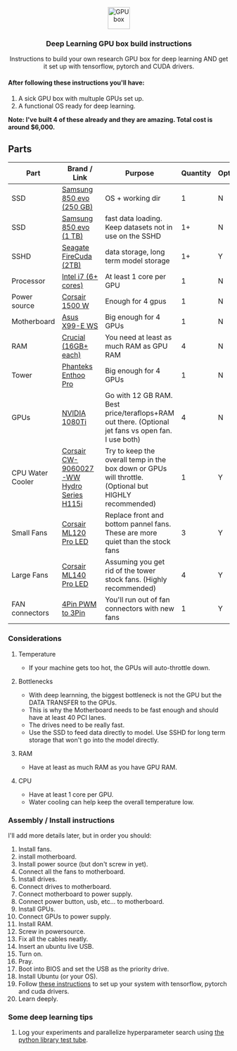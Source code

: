 <p align="center">
  <a href="https://github.com/williamFalcon/deep-learning-gpu-box-build-instructions">
    <img alt="GPU box" src="https://github.com/williamFalcon/deep-learning-gpu-box-build-instructions/blob/master/gpu_box.jpeg" width="50">
  </a>
</p>
<h3 align="center">
  Deep Learning GPU box build instructions   
</h3>
<p align="center">
  Instructions to build your own research GPU box for deep learning AND get it set up with tensorflow, pytorch and CUDA drivers.   
</p>




#### After following these instructions you'll have:   
1. A sick GPU box with multuple GPUs set up.   
2. A functional OS ready for deep learning.   

**Note: I've built 4 of these already and they are amazing. Total cost is around $6,000.** 

## Parts   

| Part | Brand / Link | Purpose | Quantity | Optional? |
|---|---|---|---|---|
| SSD | [Samsung 850 evo (250 GB)](https://www.amazon.com/gp/product/B00OAJ412U/ref=oh_aui_detailpage_o08_s01?ie=UTF8&psc=1)   | OS + working dir   | 1   | N|
| SSD | [Samsung 850 evo (1 TB)](https://www.amazon.com/gp/product/B00OBRFFAS/ref=oh_aui_detailpage_o08_s01?ie=UTF8&th=1)   | fast data loading. Keep datasets not in use on the SSHD   | 1+   | N |
| SSHD | [Seagate FireCuda (2TB)](https://www.amazon.com/gp/product/B01IEKG2HM/ref=oh_aui_detailpage_o05_s00?ie=UTF8&psc=1)   | data storage, long term model storage | 1+   | Y |
| Processor | [Intel i7 (6+ cores)](https://www.amazon.com/gp/product/B01FJLAITC/ref=oh_aui_detailpage_o08_s00?ie=UTF8&psc=1)   | At least 1 core per GPU | 1 | N |
| Power source | [Corsair 1500 W](https://www.amazon.com/gp/product/B00MFJ4OBA/ref=oh_aui_detailpage_o07_s03?ie=UTF8&psc=1)   | Enough for 4 gpus | 1 | N |
| Motherboard | [Asus X99-E WS](https://www.amazon.com/gp/product/B00XUDLXJG/ref=oh_aui_detailpage_o07_s00?ie=UTF8&psc=1)   | Big enough for 4 GPUs | 1 | N |  
| RAM | [Crucial (16GB+ each)](https://www.amazon.com/gp/product/B019FRBCQE/ref=oh_aui_detailpage_o00_s00?ie=UTF8&psc=1)   | You need at least as much RAM as GPU RAM | 4 | N |  
| Tower | [Phanteks Enthoo Pro](https://www.amazon.com/dp/B00K6S1B3Q/ref=dp_prsubs_2) | Big enough for 4 GPUs | 1 | N |   
| GPUs | [NVIDIA 1080Ti](https://www.amazon.com/gp/product/B06Y13N2B6/ref=oh_aui_detailpage_o01_s00?ie=UTF8&psc=1) | Go with 12 GB RAM. Best price/teraflops+RAM out there. (Optional jet fans vs open fan. I use both) | 4 | N |   
| CPU Water Cooler | [Corsair CW-9060027-WW Hydro Series H115i](https://www.amazon.com/gp/product/B019955RNQ/ref=oh_aui_detailpage_o07_s02?ie=UTF8&psc=1) | Try to keep the overall temp in the box down or GPUs will throttle. (Optional but HIGHLY recommended) | 1 | Y |   
| Small Fans | [Corsair ML120 Pro LED](https://www.amazon.com/gp/product/B01G5I6MUW/ref=oh_aui_detailpage_o06_s00?ie=UTF8&psc=1) | Replace front and bottom pannel fans. These are more quiet than the stock fans | 3 | Y |   
| Large Fans | [Corsair ML140 Pro LED](https://www.amazon.com/gp/product/B01G5I6Q94/ref=oh_aui_detailpage_o01_s00?ie=UTF8&psc=1) | Assuming you get rid of the tower stock fans. (Highly recommended) | 4 | Y |   
| FAN connectors | [4Pin PWM to 3Pin](https://www.amazon.com/gp/product/B01H0OZC9W/ref=oh_aui_detailpage_o01_s00?ie=UTF8&psc=1) | You'll run out of fan connectors with new fans | 1 | Y |   


### Considerations   
1. Temperature
    - If your machine gets too hot, the GPUs will auto-throttle down.   

2. Bottlenecks
    - With deep learnning, the biggest bottleneck is not the GPU but the DATA TRANSFER to the GPUs.
    - This is why the Motherboard needs to be fast enough and should have at least 40 PCI lanes.  
    - The drives need to be really fast.   
    - Use the SSD to feed data directly to model. Use SSHD for long term storage that won't go into the model directly.   

3. RAM
    - Have at least as much RAM as you have GPU RAM.   

4. CPU   
    - Have at least 1 core per GPU. 
    - Water cooling can help keep the overall temperature low.   
    
### Assembly / Install instructions    

I'll add more details later, but in order you should:   
1. Install fans.   
2. install motherboard.   
3. Install power source (but don't screw in yet).   
4. Connect all the fans to motherboard.   
5. Install drives.   
6. Connect drives to motherboard.   
7. Connect motherboard to power supply. 
8. Connect power button, usb, etc... to motherboard.
9. Install GPUs.  
10. Connect GPUs to power supply. 
11. Install RAM.   
12. Screw in powersource.   
13. Fix all the cables neatly.   
14. Insert an ubuntu live USB.   
15. Turn on.   
16. Pray.    
16. Boot into BIOS and set the USB as the priority drive.   
17. Install Ubuntu (or your OS).   
18. Follow [these instructions](https://github.com/williamFalcon/tensorflow-gpu-install-ubuntu-16.04) to set up your system with tensorflow, pytorch and cuda drivers.      
19. Learn deeply.   


### Some deep learning tips    
1. Log your experiments and parallelize hyperparameter search using [the python library test tube](https://github.com/williamFalcon/test-tube).   

